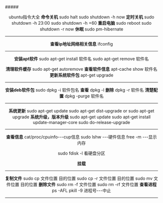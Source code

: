 #####<center>ubuntu指令大全
**命令关机**
sudo halt
sudo shutdown -h now
**定时关机**
sudo shutdown -h 23:00
sudo shutdown -h +60
**重启电脑**
sudo reboot
sudo shutdown -r now
**休眠**
sudo pm-hibernate
***
**查看ip地址网络相关信息**
ifconfig
***
**安装apt软件**
sudo apt-get install 软件名
sudo apt-get remove 软件名

**清理软件缓存**
sudo apt-get autoremove
**查看软件信息**
apt-cache show 软件名
**更新系统软件包**
apt-get upgrade
***
**安装deb软件包**
sudo dpkg -i 软件包名
**查看**
dpkg -l
**删除**
dpkg -r 软件名
**清楚配置**
dpkg -purge 软件名
***
**系统更新**
sudo apt-get update
sudo apt-get dist-upgrade 
or
sudo apt-get upgrade
**系统升级，版本升级**
sudo apt-get update
sudo apt-get install update-manager-core
sudo do-release-upgrade
***
**查看信息**
cat/proc/cpuinfo---cup信息
sudo lshw ---硬件信息
free -m ---显示内存

sudo fdisk -l 看硬盘分区

**挂载**
***
**复制文件**
sudo cp 文件位置  目的位置
sudo cp -r 文件位置  目的位置
sudo mv 文件位置 目的位置
**删除文件**
sudo rm -f 文件位置
sudo rm -rf 文件位置
**查看进程**
ps -AFL
pkill -9 进程号---中止
<hr>
